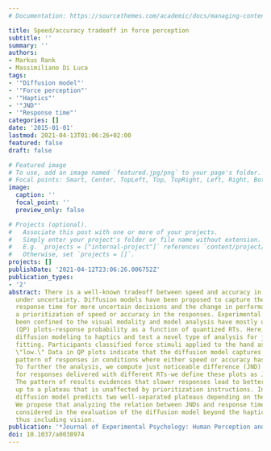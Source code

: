 ```yaml
---
# Documentation: https://sourcethemes.com/academic/docs/managing-content/

title: Speed/accuracy tradeoff in force perception
subtitle: ''
summary: ''
authors:
- Markus Rank
- Massimiliano Di Luca
tags:
- '"Diffusion model"'
- '"Force perception"'
- '"Haptics"'
- '"JND"'
- '"Response time"'
categories: []
date: '2015-01-01'
lastmod: 2021-04-13T01:06:26+02:00
featured: false
draft: false

# Featured image
# To use, add an image named `featured.jpg/png` to your page's folder.
# Focal points: Smart, Center, TopLeft, Top, TopRight, Left, Right, BottomLeft, Bottom, BottomRight.
image:
  caption: ''
  focal_point: ''
  preview_only: false

# Projects (optional).
#   Associate this post with one or more of your projects.
#   Simply enter your project's folder or file name without extension.
#   E.g. `projects = ["internal-project"]` references `content/project/deep-learning/index.md`.
#   Otherwise, set `projects = []`.
projects: []
publishDate: '2021-04-12T23:06:26.006752Z'
publication_types:
- '2'
abstract: There is a well-known tradeoff between speed and accuracy in judgments made
  under uncertainty. Diffusion models have been proposed to capture the increase in
  response time for more uncertain decisions and the change in performance due to
  a prioritization of speed or accuracy in the responses. Experimental paradigms have
  been confined to the visual modality and model analysis have mostly used quantile-probability
  (QP) plots-response probability as a function of quantized RTs. Here, we extend
  diffusion modeling to haptics and test a novel type of analysis for judging model
  fitting. Participants classified force stimuli applied to the hand as \"high\" or
  \"low.\" Data in QP plots indicate that the diffusion model captures well the overall
  pattern of responses in conditions where either speed or accuracy has been prioritized.
  To further the analysis, we compute just noticeable difference (JND) values separately
  for responses delivered with different RTs-we define these plots as JND quantile.
  The pattern of results evidences that slower responses lead to better force discrimination
  up to a plateau that is unaffected by prioritization instructions. Instead, the
  diffusion model predicts two well-separated plateaus depending on the condition.
  We propose that analyzing the relation between JNDs and response time should be
  considered in the evaluation of the diffusion model beyond the haptic modality,
  thus including vision.
publication: '*Journal of Experimental Psychology: Human Perception and Performance*'
doi: 10.1037/a0038974
---
```

